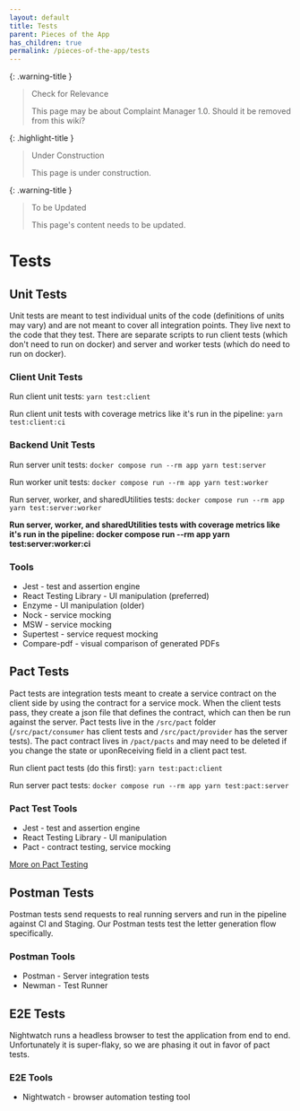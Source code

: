 ```yaml
---
layout: default
title: Tests
parent: Pieces of the App
has_children: true
permalink: /pieces-of-the-app/tests
---
```


{: .warning-title }
> Check for Relevance
>
> This page may be about Complaint Manager 1.0. Should it be removed from this wiki?

{: .highlight-title }
> Under Construction
>
> This page is under construction.

{: .warning-title }
> To be Updated
>
> This page's content needs to be updated.

# Tests

## Unit Tests

Unit tests are meant to test individual units of the code (definitions of units may vary) and are not meant to cover all integration points. They live next to the code that they test. There are separate scripts to run client tests (which don't need to run on docker) and server and worker tests (which do need to run on docker).

### Client Unit Tests

Run client unit tests: `yarn test:client`

Run client unit tests with coverage metrics like it's run in the pipeline: `yarn test:client:ci`

### Backend Unit Tests

Run server unit tests: `docker compose run --rm app yarn test:server`

Run worker unit tests: `docker compose run --rm app yarn test:worker`

Run server, worker, and sharedUtilities tests: `docker compose run --rm app yarn test:server:worker`

**Run server, worker, and sharedUtilities tests with coverage metrics like it's run in the pipeline: docker compose run --rm app yarn test:server:worker:ci**

### Tools

- Jest - test and assertion engine
- React Testing Library - UI manipulation (preferred)
- Enzyme - UI manipulation (older)
- Nock - service mocking
- MSW - service mocking
- Supertest - service request mocking
- Compare-pdf - visual comparison of generated PDFs

## Pact Tests

Pact tests are integration tests meant to create a service contract on the client side by using the contract for a service mock. When the client tests pass, they create a json file that defines the contract, which can then be run against the server. Pact tests live in the `/src/pact` folder (`/src/pact/consumer` has client tests and `/src/pact/provider` has the server tests). The pact contract lives in `/pact/pacts` and may need to be deleted if you change the state or uponReceiving field in a client pact test.

Run client pact tests (do this first): `yarn test:pact:client`

Run server pact tests: `docker compose run --rm app yarn test:pact:server`

### Pact Test Tools

- Jest - test and assertion engine
- React Testing Library - UI manipulation
- Pact - contract testing, service mocking

[More on Pact Testing](https://impactworkers.github.io/iw-complaint-manager/unfiled/pact-tests)

## Postman Tests

Postman tests send requests to real running servers and run in the pipeline against CI and Staging. Our Postman tests test the letter generation flow specifically.

### Postman Tools

- Postman - Server integration tests
- Newman - Test Runner

## E2E Tests

Nightwatch runs a headless browser to test the application from end to end. Unfortunately it is super-flaky, so we are phasing it out in favor of pact tests.

### E2E Tools

- Nightwatch - browser automation testing tool
